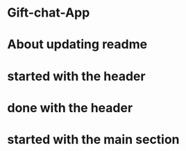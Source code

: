 # Gift-chat-App
# About updating readme
# started with the header
# done  with the header
# started with the main section